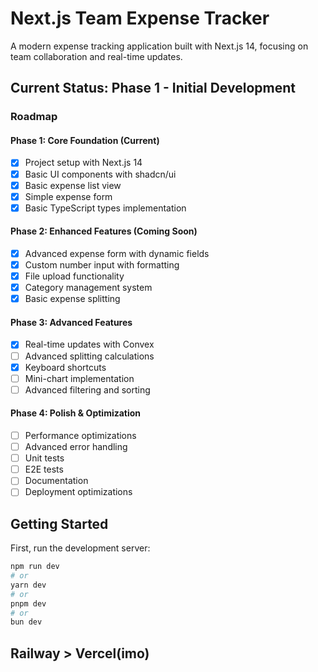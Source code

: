# Next.js Team Expense Tracker

A modern expense tracking application built with Next.js 14, focusing on team collaboration and real-time updates.

## Current Status: Phase 1 - Initial Development

### Roadmap

#### Phase 1: Core Foundation (Current)

- [x] Project setup with Next.js 14
- [x] Basic UI components with shadcn/ui
- [x] Basic expense list view
- [x] Simple expense form
- [x] Basic TypeScript types implementation

#### Phase 2: Enhanced Features (Coming Soon)

- [x] Advanced expense form with dynamic fields
- [x] Custom number input with formatting
- [x] File upload functionality
- [x] Category management system
- [x] Basic expense splitting

#### Phase 3: Advanced Features

- [x] Real-time updates with Convex
- [ ] Advanced splitting calculations
- [x] Keyboard shortcuts
- [ ] Mini-chart implementation
- [ ] Advanced filtering and sorting

#### Phase 4: Polish & Optimization

- [ ] Performance optimizations
- [ ] Advanced error handling
- [ ] Unit tests
- [ ] E2E tests
- [ ] Documentation
- [ ] Deployment optimizations

## Getting Started

First, run the development server:

```bash
npm run dev
# or
yarn dev
# or
pnpm dev
# or
bun dev
```

## Railway > Vercel(imo)
